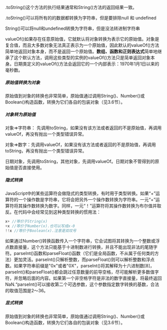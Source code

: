 .toString()这个方法的执行结果通常和String()方法的返回结果一致。

.toString()可以将所有的的数据都转换为字符串，但是要排除null 和 undefined

String()可以将null和undefined转换为字符串，但是没法转进制字符串

valueOf()如果存在任意原始值，它就默认将对象转换为表示它的原始值。对象是复合值，而且大多数对象无法真正表示为一个原始值，因此默认的valueOf()方法简单地返回对象本身，而不是返回一个原始值。**数组、函数和正则表达式**简单地继承了这个默认方法，调用这些类型的实例的valueOf()方法只是简单返回对象本身。日期类定义的valueOf()方法会返回它的一个内部表示：1970年1月1日以来的毫秒数。

##### 原始值转换为对象

原始值到对象的转换也非常简单，原始值通过调用String()、Number()或Boolean()构造函数，转换为它们各自的包装对象（见3.6节）。

##### 对象转为原始值

对象=>字符串： 先调用toString，如果没有该方法或者返回的不是原始值，再调用valueOf，再没有抛出一个类型错误异常。

对象=>数字：先调用valueOf，如果没有该方法或者返回的不是原始值，再调用toString，再没有抛出一个类型错误异常。

日期对象，先调用toString，其他对象，先调用valueOf。日期对象不管得到的原始值是否直接使用。



##### 隐式转换

JavaScript中的某些运算符会做隐式的类型转换，有时用于类型转换。如果“+”运算符的一个操作数是字符串，它将会把另外一个操作数转换为字符串。一元“+”运算符将其操作数转换为数字。同样，一元“！”运算符将其操作数转换为布尔值并取反。在代码中会经常见到这种类型转换的惯用法：

```javascript
x+ //等价于String(x)
+x //等价于Number(x).也可以写成x-0
!!x //等价于Boolean(x).注意是双叹号
```

如果通过Number()转换函数传入一个字符串，它会试图将其转换为一个整数或浮点数直接量，这个方法只能基于十进制数进行转换，并且不能出现非法的尾随字符。parseInt()函数和parseFloat()函数（它们是全局函数，不从属于任何类的方法）更加灵活。parseInt()只解析整数，而parseFloat()则可以解析整数和浮点数。如果字符串前缀是"0x"或者"0X"，parseInt()将其解释为十六进制数[8]，parseInt()和parseFloat()都会跳过任意数量的前导空格，尽可能解析更多数值字符，并忽略后面的内容。如果第一个非空格字符是非法的数字直接量，将最终返回NaN.“parseInt()可以接收第二个可选参数，这个参数指定数字转换的基数，合法的取值范围是2～36。

##### 显式转换

原始值到对象的转换也非常简单，原始值通过调用String()、Number()或Boolean()构造函数，转换为它们各自的包装对象（见3.6节）。